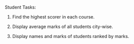 Student Tasks:
 
1. Find the highest scorer in each course.
  
2. Display average marks of all students city-wise.
  
3. Display names and marks of students ranked by marks.
